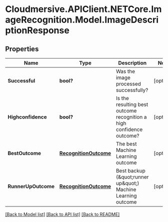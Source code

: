 # Cloudmersive.APIClient.NETCore.ImageRecognition.Model.ImageDescriptionResponse
## Properties

Name | Type | Description | Notes
------------ | ------------- | ------------- | -------------
**Successful** | **bool?** | Was the image processed successfully? | [optional] 
**Highconfidence** | **bool?** | Is the resulting best outcome recognition a high confidence outcome? | [optional] 
**BestOutcome** | [**RecognitionOutcome**](RecognitionOutcome.md) | The best Machine Learning outcome | [optional] 
**RunnerUpOutcome** | [**RecognitionOutcome**](RecognitionOutcome.md) | Best backup (\&quot;runner up\&quot;) Machine Learning outcome | [optional] 

[[Back to Model list]](../README.md#documentation-for-models) [[Back to API list]](../README.md#documentation-for-api-endpoints) [[Back to README]](../README.md)

